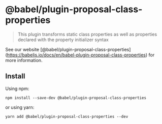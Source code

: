 <span class="citation" data-cites="babel/plugin-proposal-class-properties">@babel/plugin-proposal-class-properties</span>
=========================================================================================================================

> This plugin transforms static class properties as well as properties declared with the property initializer syntax

See our website <span class="citation" data-cites="babel/plugin-proposal-class-properties">\[@babel/plugin-proposal-class-properties\]</span>(https://babeljs.io/docs/en/babel-plugin-proposal-class-properties) for more information.

Install
-------

Using npm:

    npm install --save-dev @babel/plugin-proposal-class-properties

or using yarn:

    yarn add @babel/plugin-proposal-class-properties --dev
